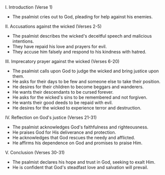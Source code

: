 I. Introduction (Verse 1)
- The psalmist cries out to God, pleading for help against his enemies.

II. Accusations against the wicked (Verses 2-5)
- The psalmist describes the wicked's deceitful speech and malicious intentions.
- They have repaid his love and prayers for evil.
- They accuse him falsely and respond to his kindness with hatred.

III. Imprecatory prayer against the wicked (Verses 6-20)
- The psalmist calls upon God to judge the wicked and bring justice upon them.
- He asks for their days to be few and someone else to take their position.
- He desires for their children to become beggars and wanderers.
- He wants their descendants to be cursed forever.
- He asks for the wicked's sins to be remembered and not forgiven.
- He wants their good deeds to be repaid with evil.
- He desires for the wicked to experience terror and destruction.

IV. Reflection on God's justice (Verses 21-31)
- The psalmist acknowledges God's faithfulness and righteousness.
- He praises God for His deliverance and protection.
- He acknowledges that God rescues the needy and afflicted.
- He affirms his dependence on God and promises to praise Him.

V. Conclusion (Verses 30-31)
- The psalmist declares his hope and trust in God, seeking to exalt Him.
- He is confident that God's steadfast love and salvation will prevail.